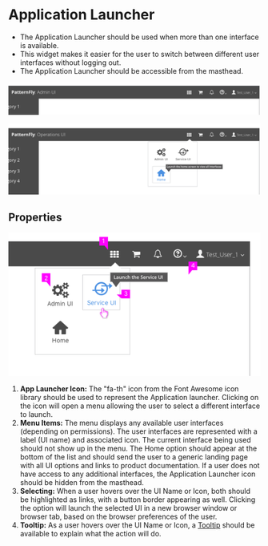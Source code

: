 # Application Launcher

* The Application Launcher should be used when more than one interface is available.
* This widget makes it easier for the user to switch between different user interfaces without logging out.
* The Application Launcher should be accessible from the masthead.

![Application Launcher Icon](img/ApplicationSelector-01.png)

![Application Launcher Dropdown](img/ApplicationSelector-02.png)

## Properties
![Application Launcher](img/ApplicationSelector-03.png)

  1. **App Launcher Icon:** The "fa-th" icon from the Font Awesome icon library should be used to represent the Application launcher. Clicking on the icon will open a menu allowing the user to select a different interface to launch.  
  2. **Menu Items:**  The menu displays any available user interfaces (depending on permissions). The user interfaces are represented with a label (UI name) and associated icon. The current interface being used should not show up in the menu. The Home option should appear at the bottom of the list and should send the user to a generic landing page with all UI options and links to product documentation. If a user does not have access to any additional interfaces, the Application Launcher icon should be hidden from the masthead.
  3. **Selecting:** When a user hovers over the UI Name or Icon, both should be highlighted as links, with a button border appearing as well. Clicking the option will launch the selected UI in a new browser window or browser tab, based on the browser preferences of the user.
  4. **Tooltip:** As a user hovers over the UI Name or Icon, a [Tooltip](https://www.patternfly.org/pattern-library/widgets/#tooltip) should be available to explain what the action will do.
